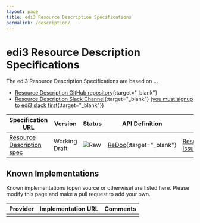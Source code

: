```yaml
---
layout: page
title: edi3 Resource Description Specifications
permalink: /description/
---
```


# edi3 Resource Description Specifications

The edi3 Resource Description Specifications are based on ...

* [Resource Description GitHub repository](https://github.com/edi3/edi3-description){:target="_blank"}
* [Resource Description Slack Channel](https://edi3.slack.com/messages/spec-description/){:target="_blank"} ([you must signup to edi3 slack first](https://chat.edi3.org/){:target="_blank"})

| Specification URL | Version | Status | API Definition | Issues List |
| ----------------- | ------  | ------ | -------------- | ----------- |
| [Resource Description spec](http://edi3.org/specs/edi3-description/master/) | Working Draft | ![Raw](http://rfc.unprotocols.org/spec:2/COSS/raw.svg) | [ReDoc](http://edi3.org/specs/edi3-description/master/redoc-static.html){:target="_blank"} |  [Resource Description Issues](https://github.com/edi3/edi3-description/issues){:target="_blank"}  |

## Known Implementations

Known implementations (open source or otherwise) are listed here.  Please modify this page and make a pull request to add your own.

|Provider|Implementation URL|Comments|
|--------|------------------|--------|
|  |  |  |

